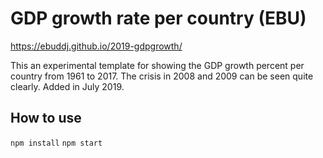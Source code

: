# GDP growth rate per country (EBU)

https://ebuddj.github.io/2019-gdpgrowth/

This an experimental template for showing the GDP growth percent per country from 1961 to 2017. The crisis in 2008 and 2009 can be seen quite clearly. Added in July 2019.

## How to use

`npm install`
`npm start`
